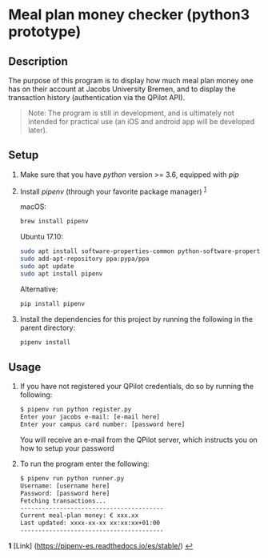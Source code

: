 # Meal plan money checker (python3 prototype)

## Description

The purpose of this program is to display how much meal plan money one has on their account at Jacobs University Bremen, and to display the transaction history (authentication via the QPilot API).

>Note: The program is still in development, and is ultimately not intended for practical use (an iOS and android app will be developed later).

## Setup

1. Make sure that you have *python* version >= 3.6, equipped with *pip*
2. Install *pipenv* (through your favorite package manager) <sup id="a1">[1](#pipenv)</sup>

    macOS:

    ``` bash
    brew install pipenv
    ```

    Ubuntu 17.10:

    ```bash
    sudo apt install software-properties-common python-software-properties
    sudo add-apt-repository ppa:pypa/ppa
    sudo apt update
    sudo apt install pipenv
    ```

    Alternative:

    ```bash
    pip install pipenv
    ```

3. Install the dependencies for this project by running the following in the parent directory:

    ```bash
    pipenv install
    ```

## Usage

1. If you have not registered your QPilot credentials, do so by running the following:

    ```bash
    $ pipenv run python register.py
    Enter your jacobs e-mail: [e-mail here]
    Enter your campus card number: [password here]
    ```

    You will receive an e-mail from the QPilot server, which instructs you on how to setup your password

2. To run the program enter the following:

    ```bash
    $ pipenv run python runner.py
    Username: [username here]
    Password: [password here]
    Fetching transactions...
    ----------------------------------------
    Current meal-plan money: € xxx.xx
    Last updated: xxxx-xx-xx xx:xx:xx+01:00
    ----------------------------------------

    ```

<b id="pipenv">1</b> [Link] (https://pipenv-es.readthedocs.io/es/stable/) [↩](#a1)
